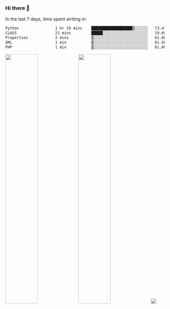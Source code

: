 ### Hi there 👋

In the last 7 days, time spent writing in:

<!--START_SECTION:waka-->

```txt
Python                1 hr 19 mins    ██████████████████▒░░░░░░   73.41 %
CLASS                 21 mins         █████░░░░░░░░░░░░░░░░░░░░   19.69 %
Properties            2 mins          ▒░░░░░░░░░░░░░░░░░░░░░░░░   01.88 %
XML                   1 min           ▒░░░░░░░░░░░░░░░░░░░░░░░░   01.58 %
PHP                   1 min           ▒░░░░░░░░░░░░░░░░░░░░░░░░   01.09 %
```

<!--END_SECTION:waka-->

<img src="https://wakatime.com/share/@jimtje/5d0c92de-08f8-4a72-8f2f-6a9693d1e318.svg" width=45% height=45%> <img src="https://wakatime.com/share/@jimtje/501498ae-bda5-4da7-a89d-b40bcdd5556d.svg" width=45% height=45%>
![](https://hit.yhype.me/github/profile?user_id=43537315)
